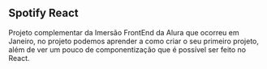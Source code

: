 <h2>Spotify React</h2>
<p>Projeto complementar da Imersão FrontEnd da Alura que ocorreu em Janeiro, no projeto podemos aprender a como criar o seu primeiro projeto, além de ver um pouco de componentização que é possível ser feito no React.</p>
